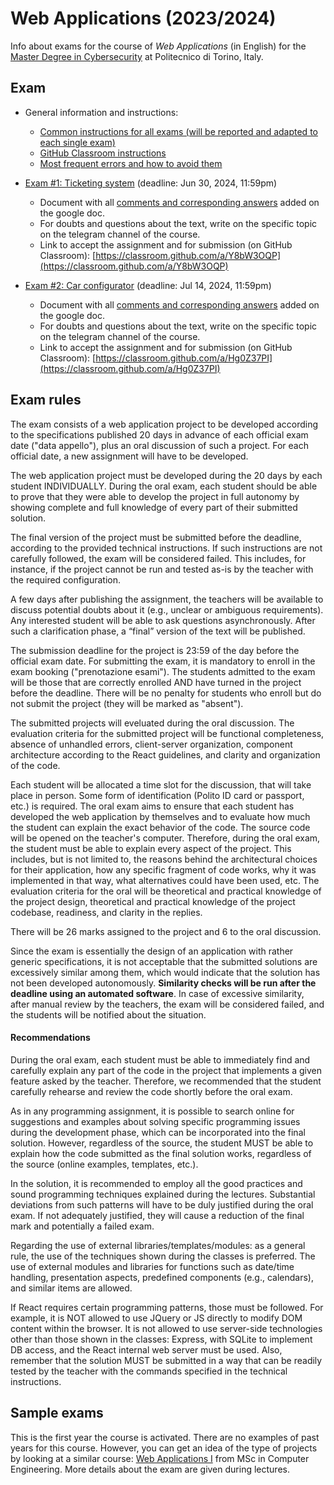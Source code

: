 # Web Applications (2023/2024)

Info about exams for the course of _Web Applications_ (in English) for the [Master Degree in Cybersecurity](https://www.polito.it/en/education/master-s-degree-programmes/cybersecurity) at Politecnico di Torino, Italy.

## Exam

* General information and instructions:    
  - [Common instructions for all exams (will be reported and adapted to each single exam)](https://github.com/polito-WA-2024/.github/blob/main/profile/WA_common_instructions.pdf)
  - [GitHub Classroom instructions](https://github.com/polito-WA-2024/.github/blob/main/profile/GH-Classroom-Instructions-WA-2024.pdf)
  - [Most frequent errors and how to avoid them](https://github.com/polito-WA-2024/.github/blob/main/profile/WA_Most_Frequent_Errors_v1.0.pdf)
    
* [Exam #1: Ticketing system](https://docs.google.com/document/d/10BtpwfqA_vozQcmhLNQSK0DmmmAdqYcuIYAwb9cjpqQ/edit?usp=sharing) (deadline: Jun 30, 2024, 11:59pm)
  - Document with all [comments and corresponding answers](https://github.com/polito-WA-2024/.github/blob/main/profile/WA_exam1_ticketing__comments.pdf) added on the google doc.
  - For doubts and questions about the text, write on the specific topic on the telegram channel of the course.
  - Link to accept the assignment and for submission (on GitHub Classroom): [https://classroom.github.com/a/Y8bW3OQP](https://classroom.github.com/a/Y8bW3OQP)

* [Exam #2: Car configurator](https://docs.google.com/document/d/1qY6OGmhwf8AYwBY_1RFbs02uP_DBoArVgU3y9htmClo/edit?usp=sharing) (deadline: Jul 14, 2024, 11:59pm)
  - Document with all [comments and corresponding answers](https://github.com/polito-WA-2024/.github/blob/main/profile/WA_exam2_car_configurator__comments.pdf) added on the google doc.
  - For doubts and questions about the text, write on the specific topic on the telegram channel of the course.
  - Link to accept the assignment and for submission (on GitHub Classroom): [https://classroom.github.com/a/Hg0Z37PI](https://classroom.github.com/a/Hg0Z37PI)

## Exam rules

The exam consists of a web application project to be developed according to the specifications published 20 days in advance of each official exam date ("data appello"), plus an oral discussion of such a project. For each official date, a new assignment will have to be developed.

The web application project must be developed during the 20 days by each student INDIVIDUALLY. During the oral exam, each student should be able to prove that they were able to develop the project in full autonomy by showing complete and full knowledge of every part of their submitted solution.

The final version of the project must be submitted before the deadline, according to the provided technical instructions. If such instructions are not carefully followed, the exam will be considered failed. This includes, for instance, if the project cannot be run and tested as-is by the teacher with the required configuration.

A few days after publishing the assignment, the teachers will be available to discuss potential doubts about it (e.g., unclear or ambiguous requirements). Any interested student will be able to ask questions asynchronously. After such a clarification phase, a “final” version of the text will be published.

The submission deadline for the project is 23:59 of the day before the official exam date. For submitting the exam, it is mandatory to enroll in the exam booking ("prenotazione esami"). The students admitted to the exam will be those that are correctly enrolled AND have turned in the project before the deadline. There will be no penalty for students who enroll but do not submit the project (they will be marked as "absent").

The submitted projects will eveluated during the oral discussion. The evaluation criteria for the submitted project will be functional completeness, absence of unhandled errors, client-server organization, component architecture according to the React guidelines, and clarity and organization of the code.

Each student will be allocated a time slot for the discussion, that will take place in person. Some form of identification (Polito ID card or passport, etc.) is required. The oral exam aims to ensure that each student has developed the web application by themselves and to evaluate how much the student can explain the exact behavior of the code. The source code will be opened on the teacher's computer. Therefore, during the oral exam, the student must be able to explain every aspect of the project. This includes, but is not limited to, the reasons behind the architectural choices for their application, how any specific fragment of code works, why it was implemented in that way, what alternatives could have been used, etc. The evaluation criteria for the oral will be theoretical and practical knowledge of the project design, theoretical and practical knowledge of the project codebase, readiness, and clarity in the replies.

There will be 26 marks assigned to the project and 6 to the oral discussion.

Since the exam is essentially the design of an application with rather generic specifications, it is not acceptable that the submitted solutions are excessively similar among them, which would indicate that the solution has not been developed autonomously. **Similarity checks will be run after the deadline using an automated software**. In case of excessive similarity, after manual review by the teachers, the exam will be considered failed, and the students will be notified about the situation.

#### Recommendations

During the oral exam, each student must be able to immediately find and carefully explain any part of the code in the project that implements a given feature asked by the teacher. Therefore, we recommended that the student carefully rehearse and review the code shortly before the oral exam.

As in any programming assignment, it is possible to search online for suggestions and examples about solving specific programming issues during the development phase, which can be incorporated into the final solution. However, regardless of the source, the student MUST be able to explain how the code submitted as the final solution works, regardless of the source (online examples, templates, etc.).

In the solution, it is recommended to employ all the good practices and sound programming techniques explained during the lectures. Substantial deviations from such patterns will have to be duly justified during the oral exam. If not adequately justified, they will cause a reduction of the final mark and potentially a failed exam.

Regarding the use of external libraries/templates/modules: as a general rule, the use of the techniques shown during the classes is preferred. The use of external modules and libraries for functions such as date/time handling, presentation aspects, predefined components (e.g., calendars), and similar items are allowed.

If React requires certain programming patterns, those must be followed. For example, it is NOT allowed to use JQuery or JS directly to modify DOM content within the browser. It is not allowed to use server-side technologies other than those shown in the classes: Express, with SQLite to implement DB access, and the React internal web server must be used. Also, remember that the solution MUST be submitted in a way that can be readily tested by the teacher with the commands specified in the technical instructions.

## Sample exams

This is the first year the course is activated. There are no examples of past years for this course. However, you can get an idea of the type of projects by looking at a similar course: [Web Applications I](https://elite.polito.it/teaching/past-courses/2023-01txy-wa1-iz/exam) from MSc in Computer Engineering. More details about the exam are given during lectures.
